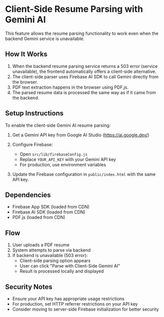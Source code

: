 # Client-Side Resume Parsing with Gemini AI

This feature allows the resume parsing functionality to work even when the backend Gemini service is unavailable.

## How It Works

1. When the backend resume parsing service returns a 503 error (service unavailable), the frontend automatically offers a client-side alternative.
2. The client-side parser uses Firebase AI SDK to call Gemini directly from the browser.
3. PDF text extraction happens in the browser using PDF.js.
4. The parsed resume data is processed the same way as if it came from the backend.

## Setup Instructions

To enable the client-side Gemini AI resume parsing:

1. Get a Gemini API key from Google AI Studio (https://ai.google.dev/)
2. Configure Firebase:
   - Open `src/lib/firebaseConfig.js`
   - Replace `YOUR_API_KEY` with your Gemini API key
   - For production, use environment variables

3. Update the Firebase configuration in `public/index.html` with the same API key.

## Dependencies

- Firebase App SDK (loaded from CDN)
- Firebase AI SDK (loaded from CDN)
- PDF.js (loaded from CDN)

## Flow

1. User uploads a PDF resume
2. System attempts to parse via backend
3. If backend is unavailable (503 error):
   - Client-side parsing option appears
   - User can click "Parse with Client-Side Gemini AI"
   - Result is processed locally and displayed

## Security Notes

- Ensure your API key has appropriate usage restrictions
- For production, set HTTP referrer restrictions on your API key
- Consider moving to server-side Firebase initialization for better security